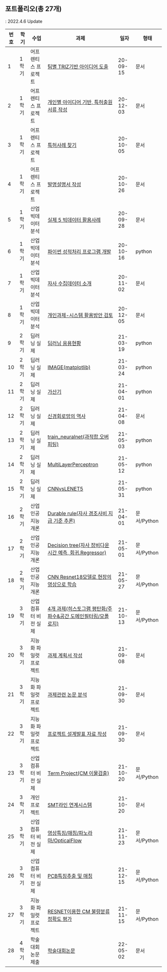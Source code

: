
 ## 포트폴리오(총 27개)
  : 2022.4.6 Update
   
번호 | 학기	| 수업	|	과제|	일자|	형태
-- | ------ | ------- | ------- | -------- | -------
1 | 1학기 | 어프렌티스 프로젝트	| [팀별 TRIZ기반 아이디어 도출](https://github.com/ByeongKeun/Industrial-AI/tree/master/2020_2_%EC%96%B4%ED%94%84%EB%A0%8C%ED%8B%B0%EC%8A%A4%20%ED%94%84%EB%A1%9C%EC%A0%9D%ED%8A%B8/%EA%B3%BC%EC%A0%9C/1%EC%B0%A8%20%EA%B3%BC%EC%A0%9C_TRIZ)	| 20-09-15	| 문서
2 | 1학기 | 어프렌티스 프로젝트 | [개인별 아이디어 기반, 특허출원 서류 작성](https://github.com/ByeongKeun/Industrial-AI/tree/master/2020_2_%EC%96%B4%ED%94%84%EB%A0%8C%ED%8B%B0%EC%8A%A4%20%ED%94%84%EB%A1%9C%EC%A0%9D%ED%8A%B8/%EA%B3%BC%EC%A0%9C/2%EC%B0%A8%20%ED%8A%B9%ED%97%88%EC%B6%9C%EC%9B%90) |	20-12-03	|문서
3 | 1학기 | 어프렌티스 프로젝트 | [특허사례 찾기](https://github.com/ByeongKeun/Industrial-AI/tree/master/2020_2_%EC%96%B4%ED%94%84%EB%A0%8C%ED%8B%B0%EC%8A%A4%20%ED%94%84%EB%A1%9C%EC%A0%9D%ED%8A%B8/%EA%B3%BC%EC%A0%9C/3%EC%B0%A8%20%ED%8A%B9%ED%97%88%EC%82%AC%EB%A1%80%20%EC%B0%BE%EA%B8%B0) |	20-10-05	|문서
4 | 1학기 | 어프렌티스 프로젝트 | [발명설명서 작성](https://github.com/ByeongKeun/Industrial-AI/tree/master/2020_2_%EC%96%B4%ED%94%84%EB%A0%8C%ED%8B%B0%EC%8A%A4%20%ED%94%84%EB%A1%9C%EC%A0%9D%ED%8A%B8/%EA%B3%BC%EC%A0%9C/4%EC%B0%A8%20%EB%B0%9C%EB%AA%85%EC%84%A4%EB%AA%85%EC%84%9C%20%EC%9E%91%EC%84%B1) |	20-10-26	|문서
5 | 1학기 | 산업 빅데이터 분석 | [실제	5	빅데이터 활용사례](https://github.com/ByeongKeun/Industrial-AI/tree/master/2020_2_%EC%82%B0%EC%97%85%20%EB%B9%85%EB%8D%B0%EC%9D%B4%ED%84%B0%20%EB%B6%84%EC%84%9D%20%EC%8B%A4%EC%A0%9C/%EA%B3%BC%EC%A0%9C/2020_0928_%EB%B9%85%EB%8D%B0%EC%9D%B4%ED%84%B0%20%ED%99%9C%EC%9A%A9%EC%82%AC%EB%A1%80) |	20-09-28	|문서
6 | 1학기 | 산업 빅데이터 분석 | [파이썬 성적처리 프로그램 개발](https://github.com/ByeongKeun/Industrial-AI/tree/master/2020_2_%EC%82%B0%EC%97%85%20%EB%B9%85%EB%8D%B0%EC%9D%B4%ED%84%B0%20%EB%B6%84%EC%84%9D%20%EC%8B%A4%EC%A0%9C/%EA%B3%BC%EC%A0%9C/2020_1016_%ED%8C%8C%EC%9D%B4%EC%8D%AC%20%EC%84%B1%EC%A0%81%EC%B2%98%EB%A6%AC%20%ED%94%84%EB%A1%9C%EA%B7%B8%EB%9E%A8%20%EA%B0%9C%EB%B0%9C)	|20-10-16	|python
7 | 1학기 | 산업 빅데이터 분석 | [자사 수집데이터 소개](https://github.com/ByeongKeun/Industrial-AI/tree/master/2020_2_%EC%82%B0%EC%97%85%20%EB%B9%85%EB%8D%B0%EC%9D%B4%ED%84%B0%20%EB%B6%84%EC%84%9D%20%EC%8B%A4%EC%A0%9C/%EA%B3%BC%EC%A0%9C/2020_1102_%EC%9E%90%EC%82%AC%20%EC%88%98%EC%A7%91%EB%8D%B0%EC%9D%B4%ED%84%B0%20%EC%86%8C%EA%B0%9C) |	20-11-02|	문서
8 | 1학기 | 산업 빅데이터 분석 | [개인과제-시스템 활용방안 검토](https://github.com/ByeongKeun/Industrial-AI/tree/master/2020_2_%EC%82%B0%EC%97%85%20%EB%B9%85%EB%8D%B0%EC%9D%B4%ED%84%B0%20%EB%B6%84%EC%84%9D%20%EC%8B%A4%EC%A0%9C/%EA%B3%BC%EC%A0%9C/2020_1205_%EA%B0%9C%EB%B3%84%EA%B3%BC%EC%A0%9C_%EC%8B%9C%EC%8A%A4%ED%85%9C%ED%99%9C%EC%9A%A9%EB%B0%A9%EC%95%88)	| 20-12-05	| 문서
9 | 2학기 | 딥러닝 실제	|	[딥러닝 응용현황](https://github.com/ByeongKeun/Industrial-AI/tree/master/2021_1_%EB%94%A5%EB%9F%AC%EB%8B%9D%EC%8B%A4%EC%A0%9C/%EA%B3%BC%EC%A0%9C/2021_0319_3%EC%A3%BC%EC%B0%A8-%EB%94%A5%EB%9F%AC%EB%8B%9D%20%EC%9D%91%EC%9A%A9%ED%98%84%ED%99%A9)	| 21-03-19	| python
10 | 2학기 | 딥러닝 실제	| [IMAGE(matplotlib)](https://github.com/ByeongKeun/Industrial-AI/tree/master/2021_1_%EB%94%A5%EB%9F%AC%EB%8B%9D%EC%8B%A4%EC%A0%9C/%EA%B3%BC%EC%A0%9C/2021_0324_4%EC%A3%BC%EC%B0%A8-IMAGE(matplotlib))	| 21-03-24	| python
11 | 2학기 | 딥러닝 실제	| [가산기](https://github.com/ByeongKeun/Industrial-AI/tree/master/2021_1_%EB%94%A5%EB%9F%AC%EB%8B%9D%EC%8B%A4%EC%A0%9C/%EA%B3%BC%EC%A0%9C/2021_0401_5%EC%A3%BC%EC%B0%A8-%EA%B0%80%EC%82%B0%EA%B8%B0)	| 21-04-01	| python
12 | 2학기 | 딥러닝 실제	| [신경회로망의 역사](https://github.com/ByeongKeun/Industrial-AI/tree/master/2021_1_%EB%94%A5%EB%9F%AC%EB%8B%9D%EC%8B%A4%EC%A0%9C/%EA%B3%BC%EC%A0%9C/2021_0408_6%EC%A3%BC%EC%B0%A8-%EC%8B%A0%EA%B2%BD%ED%9A%8C%EB%A1%9C%EB%A7%9D%EC%9D%98%20%EC%97%AD%EC%82%AC)	| 21-04-08	| 문서
13 | 2학기 | 딥러닝 실제	| [train_neuralnet(과적합,오버피팅)](https://github.com/ByeongKeun/Industrial-AI/tree/master/2021_1_%EB%94%A5%EB%9F%AC%EB%8B%9D%EC%8B%A4%EC%A0%9C/%EA%B3%BC%EC%A0%9C/2021_0503_9%EC%A3%BC%EC%B0%A8-%20train_neuralnet(%EA%B3%BC%EC%A0%81%ED%95%A9%2C%EC%98%A4%EB%B2%84%ED%94%BC%ED%8C%85))	| 21-05-03	| python
14 | 2학기 | 딥러닝 실제	| [MultiLayerPerceptron](https://github.com/ByeongKeun/Industrial-AI/tree/master/2021_1_%EB%94%A5%EB%9F%AC%EB%8B%9D%EC%8B%A4%EC%A0%9C/%EA%B3%BC%EC%A0%9C/2021_0512_11%EC%A3%BC%EC%B0%A8-MultiLayerPerceptron)	| 21-05-12	| python
15 | 2학기 | 딥러닝 실제 |	[CNNvsLENET5](https://github.com/ByeongKeun/Industrial-AI/tree/master/2021_1_%EB%94%A5%EB%9F%AC%EB%8B%9D%EC%8B%A4%EC%A0%9C/%EA%B3%BC%EC%A0%9C/2021_0531_13%EC%A3%BC%EC%B0%A8-CNNvsLENET5)	| 21-05-31	| python
16 | 2학기 | 산업 인공지능 개론 | [Durable rule(자사 경조사비 지급 기준 추론)](https://github.com/ByeongKeun/Industrial-AI/tree/master/2021_1_%EC%82%B0%EC%97%85%EC%9D%B8%EA%B3%B5%EC%A7%80%EB%8A%A5%EA%B0%9C%EB%A1%A0/%EA%B3%BC%EC%A0%9C/2021_0401_Durable_rules) | 21-04-01 | 문서/Python
17 | 2학기 | 산업 인공지능 개론 | [Decision tree(자사 장비다운 시간 예측, 회귀.Regressor)](https://github.com/ByeongKeun/Industrial-AI/tree/master/2021_1_%EC%82%B0%EC%97%85%EC%9D%B8%EA%B3%B5%EC%A7%80%EB%8A%A5%EA%B0%9C%EB%A1%A0/%EA%B3%BC%EC%A0%9C/2021_0501_Decision%20Tree) | 21-05-01	| 문서/Python
18 | 2학기 | 산업 인공지능 개론 | [CNN Resnet18모델로 현장의 영상으로 학습](https://github.com/ByeongKeun/Industrial-AI/tree/master/2021_1_%EC%82%B0%EC%97%85%EC%9D%B8%EA%B3%B5%EC%A7%80%EB%8A%A5%EA%B0%9C%EB%A1%A0/%EA%B3%BC%EC%A0%9C/2021_0527_ResNet) | 21-05-27 | 문서/Python
19 | 3학기 | 산업 컴퓨터 비전 실제	| [4개 과제(히스토그램 평탄화/주파수&공간 도메인필터링/모폴로지)](https://github.com/ByeongKeun/Industrial-AI/tree/master/2021_2_%EC%82%B0%EC%97%85%20%EC%BB%B4%ED%93%A8%ED%84%B0%EB%B9%84%EC%A0%84%20%EC%8B%A4%EC%A0%9C/%EA%B3%BC%EC%A0%9C/1%EC%B0%A8%20%EA%B3%BC%EC%A0%9C_211013)	| 21-10-13	| 문서/Python
20 | 3학기 | 지능화 파일럿 프로젝트 | [과제 계획서 작성](https://github.com/ByeongKeun/Industrial-AI/tree/master/2021_2_%EC%A7%80%EB%8A%A5%ED%99%94%20%ED%8C%8C%EC%9D%BC%EB%9F%BF%20%ED%94%84%EB%A1%9C%EC%A0%9D%ED%8A%B8/%EA%B3%BC%EC%A0%9C/0%EC%B0%A8%20%EA%B3%BC%EC%A0%9C%EA%B3%84%ED%9A%8D%EC%84%9C%20%EC%A0%9C%EC%B6%9C_210908)	| 21-09-08	| 문서
21 | 3학기 | 지능화 파일럿 프로젝트 | [과제관련 논문 분석](https://github.com/ByeongKeun/Industrial-AI/tree/master/2021_2_%EC%A7%80%EB%8A%A5%ED%99%94%20%ED%8C%8C%EC%9D%BC%EB%9F%BF%20%ED%94%84%EB%A1%9C%EC%A0%9D%ED%8A%B8/%EA%B3%BC%EC%A0%9C/1%EC%B0%A8%20%EB%85%BC%EB%AC%B8%EB%B6%84%EC%84%9D_210930)	| 21-09-30	| 문서
22 | 3학기 | 지능화 파일럿 프로젝트 | [프로젝트 설계발표 자료 작성](https://github.com/ByeongKeun/Industrial-AI/tree/master/2021_2_%EC%A7%80%EB%8A%A5%ED%99%94%20%ED%8C%8C%EC%9D%BC%EB%9F%BF%20%ED%94%84%EB%A1%9C%EC%A0%9D%ED%8A%B8/%EA%B3%BC%EC%A0%9C/2%EC%B0%A8%20%ED%94%84%EB%A1%9C%EC%A0%9D%ED%8A%B8%20%EC%84%A4%EA%B3%84%EB%B0%9C%ED%91%9C_210930)	| 21-09-30	| 문서
23 | 3학기 | 산업 컴퓨터 비전 실제 | [Term Project(CM 이물검출)](https://github.com/ByeongKeun/Industrial-AI/tree/master/2021_2_%EC%82%B0%EC%97%85%20%EC%BB%B4%ED%93%A8%ED%84%B0%EB%B9%84%EC%A0%84%20%EC%8B%A4%EC%A0%9C/%EA%B3%BC%EC%A0%9C/2%EC%B0%A8_Term%20project_211020_CM%20%EC%9D%B4%EB%AC%BC%EC%A7%88%20%EA%B2%80%EC%B6%9C)	| 21-10-20	| 문서/Python
24 | 3학기 | 개인 프로젝트 | [SMT라인 연계시스템](https://github.com/ByeongKeun/Industrial-AI/tree/master/%EA%B0%9C%EC%9D%B8%ED%94%84%EB%A1%9C%EC%A0%9D%ED%8A%B8/MICS)	| 21-10-20	| 문서
25 | 3학기 | 산업 컴퓨터 비전 실제 | [영상특징/매칭/파노라마/OpticalFlow](https://github.com/ByeongKeun/Industrial-AI/tree/master/2021_2_%EC%82%B0%EC%97%85%20%EC%BB%B4%ED%93%A8%ED%84%B0%EB%B9%84%EC%A0%84%20%EC%8B%A4%EC%A0%9C/%EA%B3%BC%EC%A0%9C/3%EC%B0%A8_%EA%B3%BC%EC%A0%9C%20%ED%94%84%EB%A1%9C%EA%B7%B8%EB%9E%98%EB%B0%8D2)	| 21-11-23	| 문서/Python
26 | 3학기 | 산업 컴퓨터 비전 실제 | [PCB특징추출 및 매칭](https://github.com/ByeongKeun/Industrial-AI/tree/master/2021_2_%EC%82%B0%EC%97%85%20%EC%BB%B4%ED%93%A8%ED%84%B0%EB%B9%84%EC%A0%84%20%EC%8B%A4%EC%A0%9C/%EA%B3%BC%EC%A0%9C/4%EC%B0%A8_Term%20project%20-%20PCB%20%ED%8A%B9%EC%A7%95%EC%B6%94%EC%B6%9C%20%EB%B0%8F%20%EB%A7%A4%EC%B9%AD)	| 21-12-15	| 문서/Python
27 | 3학기 | 지능화 파일럿 프로젝트 | [RESNET이용한 CM 불량분류 정확도 평가](https://github.com/ByeongKeun/Industrial-AI/tree/master/2021_2_%EC%A7%80%EB%8A%A5%ED%99%94%20%ED%8C%8C%EC%9D%BC%EB%9F%BF%20%ED%94%84%EB%A1%9C%EC%A0%9D%ED%8A%B8/%EA%B3%BC%EC%A0%9C/3%EC%B0%A8%20RESNET%EB%B6%88%EB%9F%89%EB%B6%84%EB%A5%98)	| 21-11-15	| 문서/Python
28 | 4학기 | 학술대회 논문제출 | [학술대회논문](https://github.com/ByeongKeun/Industrial-AI/tree/master/%EA%B0%9C%EC%9D%B8%ED%94%84%EB%A1%9C%EC%A0%9D%ED%8A%B8/%ED%95%9C%EA%B5%AD%EB%B9%85%EB%8D%B0%EC%9D%B4%ED%84%B0%ED%95%99%EC%88%A0%EB%85%BC%EB%AC%B8)	| 22-05-02	| 문서

